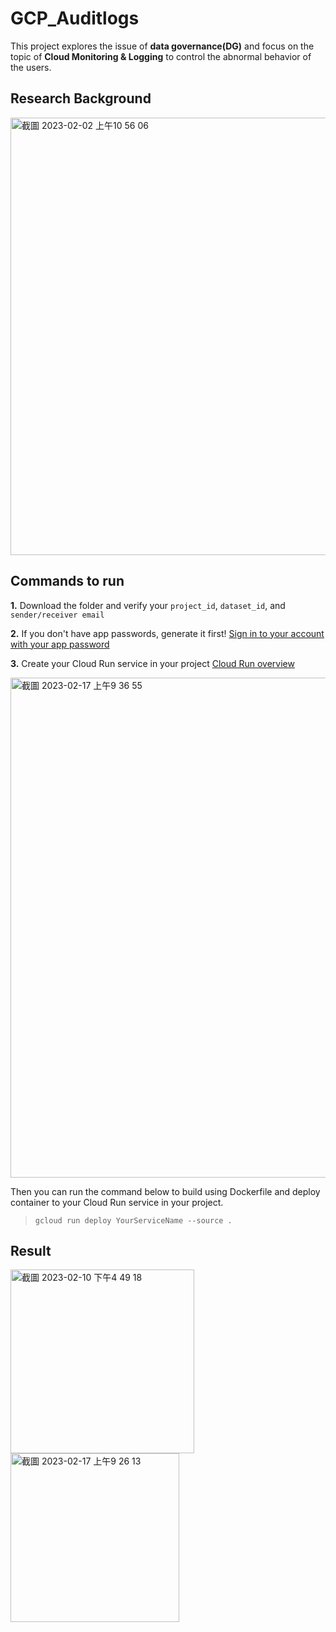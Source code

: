 # GCP_Auditlogs

This project explores the issue of **data governance(DG)** and focus on the topic of **Cloud Monitoring & Logging** to control the abnormal behavior of the users.


## Research Background

<img width="700" alt="截圖 2023-02-02 上午10 56 06" src="https://user-images.githubusercontent.com/92499570/216220121-d3cec028-e94e-4780-b30e-e49c4938f20e.png">

## Commands to run

**1.** Download the folder and verify your `project_id`, `dataset_id`, and `sender/receiver email`

**2.** If you don't have app passwords, generate it first! [Sign in to your account with your app password ](https://support-google-com.translate.goog/accounts/answer/185833?hl=zh-Hant&_x_tr_sl=zh-TW&_x_tr_tl=en&_x_tr_hl=en&_x_tr_pto=sc )

**3.** Create your Cloud Run service in your project [Cloud Run overview ]( https://cloud.google.com/run/docs/overview/what-is-cloud-run)

<img width="800" alt="截圖 2023-02-17 上午9 36 55" src="https://user-images.githubusercontent.com/92499570/219527340-0a4a1bc8-8ab0-44c2-b01c-791a2e3fc3a9.png">


Then you can run the command below to build using Dockerfile and deploy container to your Cloud Run service in your project.  

>`gcloud run deploy YourServiceName --source .`  


## Result
<img width="294" alt="截圖 2023-02-10 下午4 49 18" src="https://user-images.githubusercontent.com/92499570/218046082-a2b12b2a-f40f-4df7-bd02-6541b60d8cf0.png">

<img width="270" alt="截圖 2023-02-17 上午9 26 13" src="https://user-images.githubusercontent.com/92499570/219525957-d2ccf830-1b3e-4760-bf7f-1fd59a39a0f4.png">
